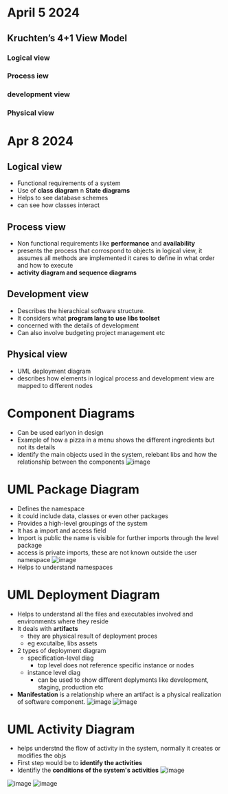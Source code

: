 # April 5 2024
## Kruchten’s 4+1 View Model
### Logical view
### Process iew
### development view
### Physical view

# Apr 8 2024
## Logical view
* Functional requirements of a system
* Use of **class diagram** n **State diagrams**
* Helps to see database schemes
* can see how classes interact

## Process view
* Non functional requirements like **performance** and **availability**
* presents the process that corrospond to objects in  logical view, it assumes all methods are implemented it cares to define in what order and how to execute
* **activity diagram and sequence diagrams**

## Development  view
* Describes the hierachical software structure.
* It considers what **program lang to use libs toolset**
* concerned with the details of development
* Can also involve budgeting project management etc

## Physical view
* UML deployment diagram
* describes how elements in logical process and development view are mapped to different nodes


# Component Diagrams
* Can be used earlyon in design 
* Example of how a pizza in a menu shows the different ingredients but not its details
* identify the main objects used in the system, relebant libs and how the relationship between the components
![image](https://github.com/ronitwilson/system-design/assets/9934360/6b647bd1-a35f-4a22-a3a4-a0bc1e2be505)

# UML Package Diagram
* Defines the namespace
* it could include data, classes or even other packages
* Provides a high-level groupings of the system
* It has a import and access field
* Import is public the name is visible for further imports through the level package
* access is private imports, these are not known outside the user namespace
  ![image](https://github.com/ronitwilson/system-design/assets/9934360/61776e6a-d2e9-4323-83c3-9aeec749252e)
* Helps to understand namespaces

# UML Deployment Diagram
* Helps to understand all the files and executables involved and environments where they reside
* It deals with **artifacts**
  * they are physical result of deployment proces
  * eg excutalbe, libs assets
* 2 types of deployment diagram
  * specification-level diag
    * top level does not reference specific instance or nodes
  * instance level diag
    * can be used to show different deplyments like development, staging, production etc
* **Manifestation** is a relationship where an artifact is a physical realization of software component.
![image](https://github.com/ronitwilson/system-design/assets/9934360/1ee333c2-b629-4911-8d62-5b422f1fb339)
![image](https://github.com/ronitwilson/system-design/assets/9934360/39cc17be-053b-4061-81a0-2b3497e0b02c)

# UML Activity Diagram
* helps understnd the flow of activity in the system, normally it creates or modifies the objs
* First step would be to **identify the activities**
* Identifiy the **conditions of the system's activities**
![image](https://github.com/ronitwilson/system-design/assets/9934360/ad22476c-0192-4d96-b756-d2496fa9f724)

![image](https://github.com/ronitwilson/system-design/assets/9934360/f6de0318-4ebe-42be-bed0-77b4714cf65c)
![image](https://github.com/ronitwilson/system-design/assets/9934360/f0d1b959-6027-4bcc-a8e1-67f8b94a2953)

